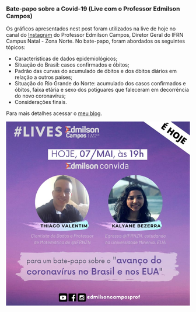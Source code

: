 ### Bate-papo sobre a Covid-19 (Live com o Professor Edmilson Campos)

Os gráficos apresentados nest post foram utilizados na live de hoje no canal do [Instagram](https://www.instagram.com/edmilsoncamposprof/) do Professor Edmilson Campos, Diretor Geral do IFRN Campus Natal - Zona Norte. No bate-papo, foram abordados os seguintes tópicos:

* Características de dados epidemiológicos;
* Situação do Brasil: casos confirmados e óbitos;
* Padrão das curvas do acumulado de óbitos e dos óbitos diários em relação a outros países;
* Situação do Rio Grande do Norte: acumulado dos casos confirmados e óbitos, faixa etária e sexo dos potiguares que faleceram em decorrência do novo coronavírus;
* Considerações finais.

Para mais detalhes acessar o [meu blog](https://thiagovalentim.netlify.app/post/bate-papo-sobre-a-covid-19/).

![](https://github.com/ThiagoValentimMarques/live_edmilsoncampos/blob/master/Divulga%C3%A7%C3%A3o.jpeg?raw=true)

